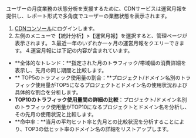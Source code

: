 
ユーザーの月度業務の状態分析を支援するために、CDNサービスは運営月報を提供し、レポート形式で多角度でユーザーの業務状態を表示されます。
1. [CDNコンソール](https://console.cloud.tencent.com/cdn)にログインします。
2. 左側のメニューで【統計分析】>【運営月報】を選択すると、管理ページが表示されます。
3.最近一年のいずれか一ヶ月の運営月報をクエリーできます。
4.運営月報には下記の内容が含まれています。
 + **全体的なトレンド：**指定された月のトラフィック/帯域幅の消費詳細を表示し、先月の同じ期間と比較します。
 + ** TOP5のトラフィック使用量の割合：**プロジェクト/ドメイン名別のトラフィック使用量がTOP5になるプロジェクトとドメイン名の使用状況および具体的な割合を分析します。
 + **TOP10のトラフィック使用量間の詳細の比較**：プロジェクト/ドメイン名別のトラフィック使用量がTOP10になるプロジェクトとドメイン名を分析し、その先月の使用状況と比較します。
+ **命中率：**当月の平均ヒット率と先月との比較状況を分析することにより、TOP3の低ヒット率のドメイン名の詳細をリストアップします。
